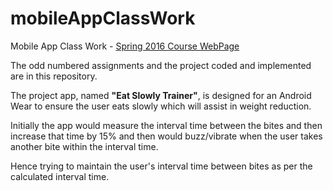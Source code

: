 # mobileAppClassWork
Mobile App Class Work - [Spring 2016 Course WebPage](http://www.ccs.neu.edu/home/intille/teaching/MAD16S/MobileApplicationDevelopment2016S.htm)

The odd numbered assignments and the project coded and implemented are in this repository.

The project app, named **"Eat Slowly Trainer"**, is designed for an Android Wear to ensure the user eats slowly which will assist in weight reduction.

Initially the app would measure the interval time between the bites and then increase that time by 15% and then would buzz/vibrate when the user takes another bite within the interval time.

Hence trying to maintain the user's interval time between bites as per the calculated interval time.
